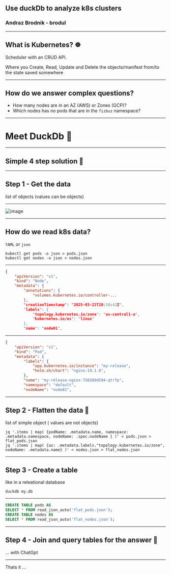 
## Use duckDb to analyze k8s clusters
### Andraz Brodnik - brodul

---

## What is Kubernetes? ☸

Scheduler with an CRUD API.

Where you Create, Read, Update and Delete the objects/manifest from/to the state saved somewhere

---

## How do we answer complex questions? 

- How many nodes are in an AZ (AWS) or Zones (GCP)?
- Which nodes has no pods that are in the `fizbuz` namespace?

---

# Meet DuckDb 🦆

---

## Simple 4 step solution 📓

---

## Step 1 - Get the data

list of objects (values can be objects)

---

<img alt="image" src="https://github.com/user-attachments/assets/70711567-fc53-4146-9da2-34a9e77c4d3e" />

---

## How do we read k8s data? 

`YAML` or `json`

```shell
kubectl get pods -o json > pods.json
kubectl get nodes -o json > nodes.json
```
---
```json
{
    "apiVersion": "v1",
    "kind": "Node",
    "metadata": {
        "annotations": {
            "volumes.kubernetes.io/controller-...
        },
        "creationTimestamp": "2025-03-22T20:10:41Z",
        "labels": {
            "topology.kubernetes.io/zone": "us-central1-a",
            "kubernetes.io/os": "linux"
        },
        "name": "node01",
```
---
```json
{
    "apiVersion": "v1",
    "kind": "Pod",
    "metadata": {
        "labels": {
            "app.kubernetes.io/instance": "my-release",
            "helm.sh/chart": "nginx-19.1.0",
        },
        "name": "my-release-nginx-756589d594-qtrfp",
        "namespace": "default",
        "nodeName": "node01",
```
---

## Step 2 - Flatten the data 🔨

list of simple object ( values are not objects)

```shell
jq '.items | map( {podName: .metadata.name, namespace: .metadata.namespace, nodeName: .spec.nodeName } )' < pods.json > flat_pods.json
jq '.items | map( {az: .metadata.labels."topology.kubernetes.io/zone", nodeName: .metadata.name} )' < nodes.json > flat_nodes.json
```

---

## Step 3 - Create a table

like in a releational database

`duckdb my.db`

---
```sql
CREATE TABLE pods AS
SELECT * FROM read_json_auto('flat_pods.json');
CREATE TABLE nodes AS
SELECT * FROM read_json_auto('flat_nodes.json');
```
---

## Step 4 - Join and query tables for the answer 🧪

... with ChatGpt 

---

Thats it ... 
